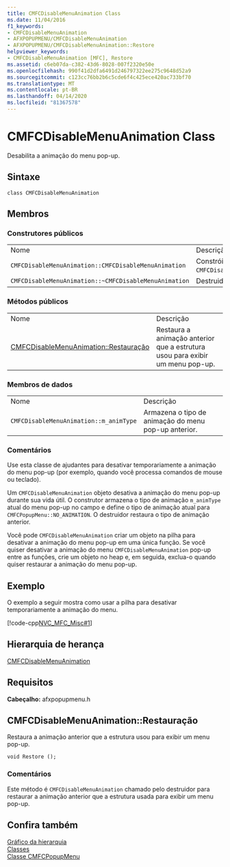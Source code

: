 ```yaml
---
title: CMFCDisableMenuAnimation Class
ms.date: 11/04/2016
f1_keywords:
- CMFCDisableMenuAnimation
- AFXPOPUPMENU/CMFCDisableMenuAnimation
- AFXPOPUPMENU/CMFCDisableMenuAnimation::Restore
helpviewer_keywords:
- CMFCDisableMenuAnimation [MFC], Restore
ms.assetid: c6eb07da-c382-43d6-8028-007f2320e50e
ms.openlocfilehash: 990f41d2dfa6491d246797322ee275c9648d52a9
ms.sourcegitcommit: c123cc76bb2b6c5cde6f4c425ece420ac733bf70
ms.translationtype: MT
ms.contentlocale: pt-BR
ms.lasthandoff: 04/14/2020
ms.locfileid: "81367578"
---
```

# <a name="cmfcdisablemenuanimation-class"></a>CMFCDisableMenuAnimation Class

Desabilita a animação do menu pop-up.

## <a name="syntax"></a>Sintaxe

```
class CMFCDisableMenuAnimation
```

## <a name="members"></a>Membros

### <a name="public-constructors"></a>Construtores públicos

|||
|-|-|
|Nome|Descrição|
|`CMFCDisableMenuAnimation::CMFCDisableMenuAnimation`|Constrói um objeto `CMFCDisableMenuAnimation`.|
|`CMFCDisableMenuAnimation::~CMFCDisableMenuAnimation`|Destruidor.|

### <a name="public-methods"></a>Métodos públicos

|||
|-|-|
|Nome|Descrição|
|[CMFCDisableMenuAnimation::Restauração](#restore)|Restaura a animação anterior que a estrutura usou para exibir um menu pop-up.|

### <a name="data-members"></a>Membros de dados

|||
|-|-|
|Nome|Descrição|
|`CMFCDisableMenuAnimation::m_animType`|Armazena o tipo de animação do menu pop-up anterior.|

### <a name="remarks"></a>Comentários

Use esta classe de ajudantes para desativar temporariamente a animação do menu pop-up (por exemplo, quando você processa comandos de mouse ou teclado).

Um `CMFCDisableMenuAnimation` objeto desativa a animação do menu pop-up durante sua vida útil. O construtor armazena o tipo de animação `m_animType` atual do menu pop-up no campo e define o tipo de animação atual para `CMFCPopupMenu::NO_ANIMATION`. O destruidor restaura o tipo de animação anterior.

Você pode `CMFCDisableMenuAnimation` criar um objeto na pilha para desativar a animação do menu pop-up em uma única função. Se você quiser desativar a animação do menu `CMFCDisableMenuAnimation` pop-up entre as funções, crie um objeto no heap e, em seguida, exclua-o quando quiser restaurar a animação do menu pop-up.

## <a name="example"></a>Exemplo

O exemplo a seguir mostra como usar a pilha para desativar temporariamente a animação do menu.

[!code-cpp[NVC_MFC_Misc#1](../../mfc/reference/codesnippet/cpp/cmfcdisablemenuanimation-class_1.h)]

## <a name="inheritance-hierarchy"></a>Hierarquia de herança

[CMFCDisableMenuAnimation](../../mfc/reference/cmfcdisablemenuanimation-class.md)

## <a name="requirements"></a>Requisitos

**Cabeçalho:** afxpopupmenu.h

## <a name="cmfcdisablemenuanimationrestore"></a><a name="restore"></a>CMFCDisableMenuAnimation::Restauração

Restaura a animação anterior que a estrutura usou para exibir um menu pop-up.

```
void Restore ();
```

### <a name="remarks"></a>Comentários

Este método é `CMFCDisableMenuAnimation` chamado pelo destruidor para restaurar a animação anterior que a estrutura usada para exibir um menu pop-up.

## <a name="see-also"></a>Confira também

[Gráfico da hierarquia](../../mfc/hierarchy-chart.md)<br/>
[Classes](../../mfc/reference/mfc-classes.md)<br/>
[Classe CMFCPopupMenu](../../mfc/reference/cmfcpopupmenu-class.md)
